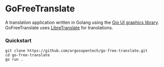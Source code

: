 # GoFreeTranslate
A translation application written in Golang using the [Gio UI graphics library](https://gioui.org/). GoFreeTranslate uses [LibreTranslate](https://libretranslate.com) for translations.

### Quickstart
```
git clone https://github.com/argosopentech/go-free-translate.git
cd go-free-translate
go run .
```
